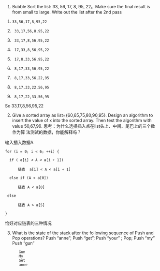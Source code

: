 1. Bubble Sort the list: 33, 56, 17, 8, 95, 22。Make sure the final result is from small to large. Write out the list after the 2nd pass
1)     33,56,17,8,95,22
2)      33,17,56,8,95,22
3)      33,17,8,56,95,22
4)      17,33,8,56,95,22
5)      17,8,33,56,95,22
6)      8,17,33,56,95,22
7)      8,17,33,56,22,95
8)      8,17,33,22,56,95
9)      8,17,22,33,56,95
So  33,17,8,56,95,22

2. Give a sorted array as list={60,65,75,80,90,95}. Design an algorithm to insert the value of x into the sorted array. Then test the algorithm with value 50,67,99. 思考：为什么选择插入点在list头上、中间、尾巴上的三个数作为算 法测试的数据，你能解释吗？

输入插入数据A


    for (i = 0; i < 6; ++i) {

      if ( a[i] < A < a[i + 1])

          链表  a[i] < A < a[i + 1]

      else if (A < a[0])

          链表 A < a[0]

     else

          链表 A > a[5]

    }

恰好对应链表的三种情况


3. What is the state of the stack after the following sequence of Push and Pop operations? Push “anne”; Push “get”; Push “your” ; Pop; Push “my” Push “gun” 

          Gun
          My
          Get
          anne